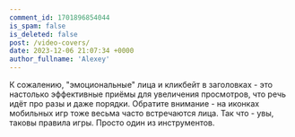 ```yaml
---
comment_id: 1701896854044
is_spam: false
is_deleted: false
post: /video-covers/
date: 2023-12-06 21:07:34 +0000
author_fullname: 'Alexey'
---
```


К сожалению, "эмоциональные" лица и кликбейт в заголовках - это настолько эффективные приёмы для увеличения просмотров, что речь идёт про разы и даже порядки.
Обратите внимание - на иконках мобильных игр тоже весьма часто встречаются лица.
Так что - увы, таковы правила игры. Просто один из инструментов.
